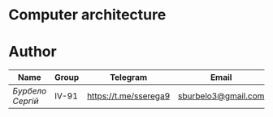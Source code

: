 # Сomputer architecture


# Author
|**Name**|**Group**|**Telegram**|**Email**|
|-------------------|-------------------------------|-----------|-----------|
|*Бурбело Сергій*|IV-91|https://t.me/sserega9|sburbelo3@gmail.com|
